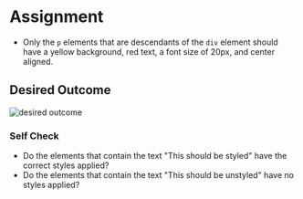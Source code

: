 # Assignment

- Only the `p` elements that are descendants of the `div` element should have a
  yellow background, red text, a font size of 20px, and center aligned.

## Desired Outcome

![desired outcome](https://github.com/TheOdinProject/css-exercises/raw/main/foundations/05-descendant-combinator/desired-outcome.png)

### Self Check

- Do the elements that contain the text "This should be styled" have the correct
  styles applied?
- Do the elements that contain the text "This should be unstyled" have no styles
  applied?
